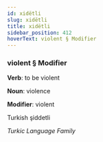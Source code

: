 ```yaml
---
id: xidëtli
slug: xidëtli
title: xidëtli
sidebar_position: 412
hoverText: violent § Modifier
---
```


### violent § Modifier

**Verb**: to be violent

**Noun**: violence

**Modifier**: violent

Turkish şiddetli 

*Turkic Language Family*
